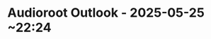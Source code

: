 <!-- filepath: /home/es/lab/doc/dev/2025-05-25-2224_audioroot_outlook.md -->
<!--
#######################################################################
# Development Outlook - Audio Root Configuration Analysis
#######################################################################
# File: /home/es/lab/doc/dev/2025-05-25-2224_audioroot_outlook.md
# Description: Development notes and outlook documentation regarding
#              audio root configuration, troubleshooting procedures,
#              and system integration analysis.
#
# Author: Development Team
# Created: 2025-05-25
# Updated: 2025-05-25
# Version: 1.0.0
# Category: Development Documentation
#
# Session Context:
#   Analysis and documentation of audio root configuration challenges,
#   system integration requirements, and planned development approach
#   for audio subsystem management.
#
# Technical Scope:
#   - Audio root configuration analysis
#   - System integration troubleshooting
#   - Configuration management procedures
#   - Development workflow optimization
#
# Target Audience:
#   Audio system developers, infrastructure engineers, and technical
#   specialists working on multimedia configuration and integration
#   within the lab environment infrastructure.
#######################################################################
-->

# Audioroot Outlook - 2025-05-25 ~22:24